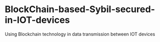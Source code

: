 # BlockChain-based-Sybil-secured-in-IOT-devices
Using Blockchain technology in data transmission between IOT devices
